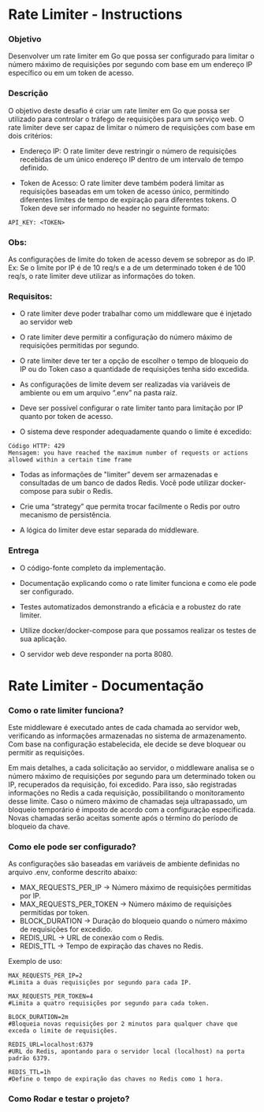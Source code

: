 # Rate Limiter - Instructions

### Objetivo

Desenvolver um rate limiter em Go que possa ser configurado para limitar o número máximo de requisições por segundo com base em um endereço IP específico ou em um token de acesso.

### Descrição

O objetivo deste desafio é criar um rate limiter em Go que possa ser utilizado para controlar o tráfego de requisições para um serviço web. O rate limiter deve ser capaz de limitar o número de requisições com base em dois critérios:

- Endereço IP: O rate limiter deve restringir o número de requisições recebidas de um único endereço IP dentro de um intervalo de tempo definido.

- Token de Acesso: O rate limiter deve também poderá limitar as requisições baseadas em um token de acesso único, permitindo diferentes limites de tempo de expiração para diferentes tokens. O Token deve ser informado no header no seguinte formato:

```
API_KEY: <TOKEN>
```

### Obs:

As configurações de limite do token de acesso devem se sobrepor as do IP. Ex: Se o limite por IP é de 10 req/s e a de um determinado token é de 100 req/s, o rate limiter deve utilizar as informações do token.

### Requisitos:

- O rate limiter deve poder trabalhar como um middleware que é injetado ao servidor web

- O rate limiter deve permitir a configuração do número máximo de requisições permitidas por segundo.

- O rate limiter deve ter ter a opção de escolher o tempo de bloqueio do IP ou do Token caso a quantidade de requisições tenha sido excedida.

- As configurações de limite devem ser realizadas via variáveis de ambiente ou em um arquivo “.env” na pasta raiz.

- Deve ser possível configurar o rate limiter tanto para limitação por IP quanto por token de acesso.

- O sistema deve responder adequadamente quando o limite é excedido:
```
Código HTTP: 429
Mensagem: you have reached the maximum number of requests or actions allowed within a certain time frame
```

- Todas as informações de "limiter” devem ser armazenadas e consultadas de um banco de dados Redis. Você pode utilizar docker-compose para subir o Redis.

- Crie uma “strategy” que permita trocar facilmente o Redis por outro mecanismo de persistência.

- A lógica do limiter deve estar separada do middleware.

### Entrega

- O código-fonte completo da implementação.

- Documentação explicando como o rate limiter funciona e como ele pode ser configurado.

- Testes automatizados demonstrando a eficácia e a robustez do rate limiter.

- Utilize docker/docker-compose para que possamos realizar os testes de sua aplicação.

- O servidor web deve responder na porta 8080.


# Rate Limiter - Documentação

### Como o rate limiter funciona?

Este middleware é executado antes de cada chamada ao servidor web, verificando as informações armazenadas no sistema de armazenamento. Com base na configuração estabelecida, ele decide se deve bloquear ou permitir as requisições.

Em mais detalhes, a cada solicitação ao servidor, o middleware analisa se o número máximo de requisições por segundo para um determinado token ou IP, recuperados da requisição, foi excedido. Para isso, são registradas informações no Redis a cada requisição, possibilitando o monitoramento desse limite. Caso o número máximo de chamadas seja ultrapassado, um bloqueio temporário é imposto de acordo com a configuração especificada. Novas chamadas serão aceitas somente após o término do período de bloqueio da chave.

### Como ele pode ser configurado?

As configurações são baseadas em variáveis de ambiente definidas no arquivo .env, conforme descrito abaixo:

- MAX_REQUESTS_PER_IP → Número máximo de requisições permitidas por IP.
- MAX_REQUESTS_PER_TOKEN → Número máximo de requisições permitidas por token.
- BLOCK_DURATION → Duração do bloqueio quando o número máximo de requisições for excedido.
- REDIS_URL → URL de conexão com o Redis.
- REDIS_TTL → Tempo de expiração das chaves no Redis.

Exemplo de uso:

```
MAX_REQUESTS_PER_IP=2
#Limita a duas requisições por segundo para cada IP.

MAX_REQUESTS_PER_TOKEN=4
#Limita a quatro requisições por segundo para cada token.

BLOCK_DURATION=2m
#Bloqueia novas requisições por 2 minutos para qualquer chave que exceda o limite de requisições.

REDIS_URL=localhost:6379
#URL do Redis, apontando para o servidor local (localhost) na porta padrão 6379.

REDIS_TTL=1h
#Define o tempo de expiração das chaves no Redis como 1 hora.
```

### Como Rodar e testar o projeto?

